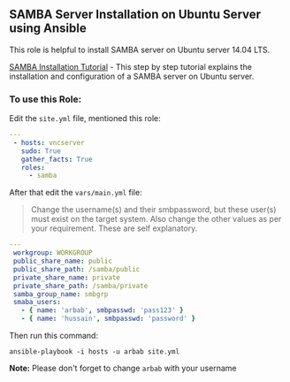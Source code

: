 SAMBA Server Installation on Ubuntu Server using Ansible
--------
This role is helpful to install SAMBA server on Ubuntu server 14.04 LTS.

[SAMBA Installation Tutorial] - This step by step tutorial explains the installation and configuration of a SAMBA server on Ubuntu server.

### To use this Role:

Edit the `site.yml` file, mentioned this role:

```yaml
---
 - hosts: vncserver
   sudo: True
   gather_facts: True
   roles:
     - samba
``` 
After that edit the `vars/main.yml` file:

> Change the username(s) and their smbpassword, but these user(s) must exist on the target system.
> Also change the other values as per your requirement. These are self explanatory.

```yaml
---
 workgroup: WORKGROUP
 public_share_name: public
 public_share_path: /samba/public
 private_share_name: private
 private_share_path: /samba/private
 samba_group_name: smbgrp
 smaba_users:
   - { name: 'arbab', smbpasswd: 'pass123' }
   - { name: 'hussain', smbpasswd: 'password' }
```

Then run this command:

```
ansible-playbook -i hosts -u arbab site.yml
```
**Note:** Please don't forget to change `arbab` with your username

[SAMBA Installation Tutorial]:https://rbgeek.wordpress.com/2012/04/25/how-to-install-samba-server-on-ubuntu-12-04/
